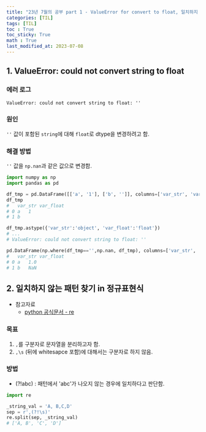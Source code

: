 ```yaml
---
title: "23년 7월의 공부 part 1 - ValueError for convert to float, 일치하지 않는 패턴 찾기"
categories: [TIL]
tags: [TIL]
toc : True
toc_sticky: True
math : True
last_modified_at: 2023-07-08
---
```


## 1. ValueError: could not convert string to float
### 에러 로그
`ValueError: could not convert string to float: ''`

### 원인
`''` 값이 포함된 `string`에 대해 `float`로 dtype을 변경하려고 함.

### 해결 방법
`''` 값을 `np.nan`과 같은 값으로 변경함.

```py
import numpy as np
import pandas as pd

df_tmp = pd.DataFrame([['a', '1'], ['b', '']], columns=['var_str', 'var_float'])
df_tmp
# 	var_str	var_float
# 0	a	1
# 1	b	

df_tmp.astype({'var_str':'object', 'var_float':'float'})
# ...
# ValueError: could not convert string to float: ''

pd.DataFrame(np.where(df_tmp=='',np.nan, df_tmp), columns=['var_str', 'var_float']).astype({'var_str':'object', 'var_float':'float'})
# 	var_str	var_float
# 0	a	1.0
# 1	b	NaN
```

## 2. 일치하지 않는 패턴 찾기 in 정규표현식

* 참고자료
  - [python 공식문서 - re](https://docs.python.org/ko/3/library/re.html)

### 목표
1. `,`를 구분자로 문자열을 분리하고자 함.
2. `,\s` (뒤에 whitesapce 포함)에 대해서는 구분자로 하지 않음.

### 방법
* (?!abc)
: 패턴에서 'abc'가 나오지 않는 경우에 일치하다고 판단함.

```py
import re

_string_val = 'A, B,C,D'
sep = r',(?!\s)'
re.split(sep, _string_val)
# ['A, B', 'C', 'D']
```
